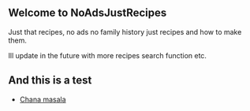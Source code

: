 ## Welcome to NoAdsJustRecipes

Just that recipes, no ads no family history just recipes and how to make them.

Ill update in the future with more recipes search function etc.

## And this is a test
- [Chana masala](pages/ChanaMasala.md)
